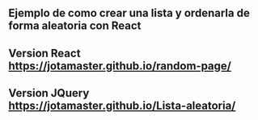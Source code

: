 ##  Ejemplo de como crear una lista y ordenarla de forma aleatoria con React

## Version React https://jotamaster.github.io/random-page/

## Version JQuery https://jotamaster.github.io/Lista-aleatoria/
